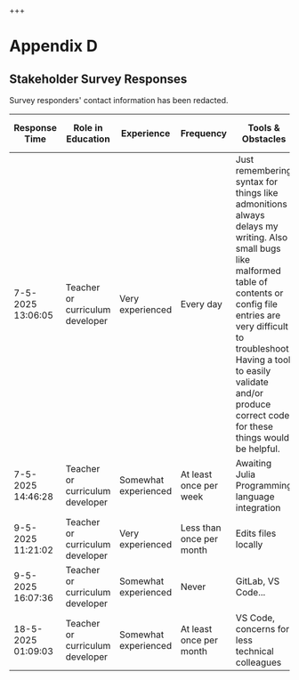 +++
# Appendix D

## Stakeholder Survey Responses

Survey responders' contact information has been redacted.


| Response Time       | Role in Education           | Experience         | Frequency       | Tools & Obstacles | Desired Features | Other Features | Willing to Test? |
|---------------------|-----------------------------|--------------------|------------------|-------------------|------------------|----------------|------------------|
| 7-5-2025 13:06:05    | Teacher or curriculum developer | Very experienced  | Every day        | Just remembering syntax for things like admonitions always delays my writing. Also small bugs like malformed table of contents or config file entries are very difficult to troubleshoot. Having a tool to easily validate and/or produce correct code for these things would be helpful. | Extremely easy to open up and search... | Rendering of MyST in a reliable way | Yes |
| 7-5-2025 14:46:28    | Teacher or curriculum developer | Somewhat experienced | At least once per week | Awaiting Julia Programming language integration | Prefers text editor | *Not answered* | Yes |
| 9-5-2025 11:21:02    | Teacher or curriculum developer | Very experienced  | Less than once per month | Edits files locally | Quick preview option | *Not answered* | No |
| 9-5-2025 16:07:36    | Teacher or curriculum developer | Somewhat experienced | Never | GitLab, VS Code... | Easy setup, drag & drop... | More info on OIT/GitHub | No |
| 18-5-2025 01:09:03   | Teacher or curriculum developer | Somewhat experienced | At least once per month | VS Code, concerns for less technical colleagues | WYSIWYG, version control, limited UI | *Not answered* | Yes |
